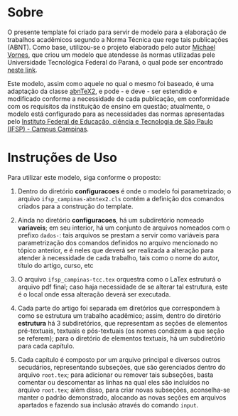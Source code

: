 # Sobre
O presente template foi criado para servir de modelo para a elaboração de trabalhos acadêmicos segundo a Norma Técnica que rege tais publicações (ABNT). Como base, utilizou-se o projeto elaborado pelo autor [Michael Vornes](https://github.com/mvornes), que criou um modelo que atendesse às normas utilizadas pele Universidade Tecnológica Federal do Paraná, o qual pode ser encontrado [neste link](https://github.com/mvornes/latex-utfpr-proposta-tcc).

Este modelo, assim como aquele no qual o mesmo foi baseado, é uma adaptação da classe [abnTeX2](https://github.com/abntex/abntex2), e pode - e deve - ser estendido e modificado conforme a necessidade de cada publicação, em conformidade com os requisitos da instituição de ensino em questão; atualmente, o modelo está configurado para as necessidades das normas apresentadas pelo [Instituto Federal de Educação, ciência e Tecnologia de São Paulo (IFSP) - Campus Campinas](https://portal.cmp.ifsp.edu.br).

# Instruções de Uso
Para utilizar este modelo, siga conforme o proposto:

1. Dentro do diretório **configuracoes** é onde o modelo foi parametrizado; o arquivo `ifsp_campinas-abntex2.cls` contém a definição dos comandos criados para a construção do template.

2. Ainda no diretório **configuracoes**, há um subdiretório nomeado **variaveis**; em seu interior, há um conjunto de arquivos nomeados com o prefixo `dados-`: tais arquivos se prestam a servir como variáveis para parametrização dos comandos definidos no arquivo mencionado no tópico anterior, e é neles que deverá ser realizada a alteração para atender à necessidade de cada trabalho, tais como o nome do autor, título do artigo, curso, etc

3. O arquivo `ifsp_campinas-tcc.tex` orquestra como o LaTex estruturá o arquivo pdf final; caso haja necessidade de se alterar tal estrutura, este é o local onde essa alteração deverá ser executada.

4. Cada parte do artigo foi separada em diretórios que correspondem à como se estrutura um trabalho acadêmico; assim, dentro do diretório **estrutura** há 3 subdiretórios, que representam as seções de elementos pré-textuais, textuais e pós-textuais (os nomes condizem a que seção se referem); para o diretório de elementos textuais, há um subdiretório para cada capítulo.

5. Cada capítulo é composto por um arquivo principal e diversos outros secudários, representando subseções, que são gerenciados dentro do arquivo `root.tex`; para adicionar ou remover tais subseções, basta comentar ou descomentar as linhas na qual eles são incluídos no arquivo `root.tex`; além disso, para criar novas subseções, aconselha-se manter o padrão demonstrado, alocando as novas seções em arquivos apartados e fazendo sua inclusão através do comando `input`.